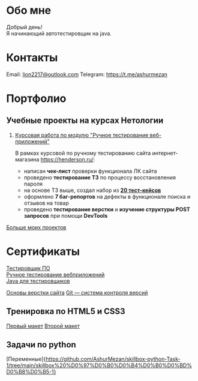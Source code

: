# Обо мне

Добрый день!  
Я начинающий автотестировщик на java. 

# Контакты
     
Email: lion2217@outlook.com 
Telegram: https://t.me/ashurmezan

# Портфолио

## Учебные проекты на курсах Нетологии

1. [Курсовая работа по модулю "Ручное тестирование веб-приложений"](https://docs.google.com/spreadsheets/d/1UjjFNA7OT7kXurw8TPeNUZR19ra8ypgkY5rLDAOQs6k/edit#gid=0)

    В рамках курсовой по ручному тестированию сайта интернет-магазина https://henderson.ru/:

    - написан **чек-лист** проверки функционала ЛК сайта 
    - проведено **тестирование ТЗ** по процессу восстановления пароля
    - на основе ТЗ выше, создал набор из [**20 тест-кейсов**](https://docs.google.com/spreadsheets/d/1T1QCiOia6EQ_iDKpoz7vM6OOI4tZ3TTeW9Si1Mlvlsw/edit#gid=0)
    - оформлено **7 баг-репортов** на дефекты в функционале поиска и отзывов на товар
    - проведено **тестирование верстки** и **изучение структуры POST запросов** при помощи **DevTools**
 
[Больше моих проектов](https://github.com/AshurMezan?tab=repositories) 

# Сертификаты

[Тестировщик ПО](pdf/certificate.pdf)  
[Ручное тестирование вебприложений](pdf/Manual%20testing%20of%20web%20applications.pdf)  
[Java для тестировщиков](pdf/certificateJAVA.pdf)

[Основы верстки сайта](pdf/certificateHTML.pdf)
[Git — система контроля версий](pdf/certificateGIT.pdf)

## Тренировка по HTML5 и CSS3
[Первый макет](https://ashurmezan.github.io/Ashur-Mezan-Training-website/)
[Второй макет](https://ashurmezan.github.io/training-site-2/)

## Задачи по python
[Переменные]{https://github.com/AshurMezan/skillbox-python-Task-1/tree/main/skillbox%20%D0%97%D0%B0%D0%B4%D0%B0%D0%BD%D0%B8%D0%B5-1}
